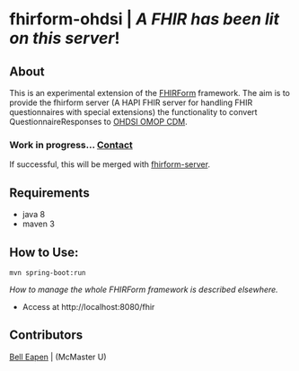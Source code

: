 # fhirform-ohdsi | *A FHIR has been lit on this server*!


## About

This is an experimental extension of the [FHIRForm](https://github.com/E-Health/fhirform) framework.
The aim is to provide the fhirform server (A HAPI FHIR server for handling FHIR questionnaires with special extensions)
the functionality to convert QuestionnaireResponses to [OHDSI OMOP CDM](https://www.ohdsi.org/).

### Work in progress...  [Contact](https://nuchange.ca/contact)

If successful, this will be merged with [fhirform-server](https://github.com/dermatologist/fhirform-server).

## Requirements

* java 8
* maven 3

## How to Use:


```
mvn spring-boot:run
```

*How to manage the whole FHIRForm framework is described elsewhere.*

* Access at http://localhost:8080/fhir

## Contributors

[Bell Eapen](https://nuchange.ca) |  (McMaster U)
